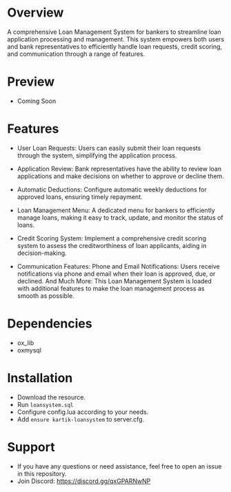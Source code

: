 # Overview

A comprehensive Loan Management System for bankers to streamline loan application processing and management. This system empowers both users and bank representatives to efficiently handle loan requests, credit scoring, and communication through a range of features.

# Preview

- Coming Soon

# Features

- User Loan Requests: Users can easily submit their loan requests through the system, simplifying the application process.

- Application Review: Bank representatives have the ability to review loan applications and make decisions on whether to approve or decline them.

- Automatic Deductions: Configure automatic weekly deductions for approved loans, ensuring timely repayment.

- Loan Management Menu: A dedicated menu for bankers to efficiently manage loans, making it easy to track, update, and monitor the status of loans.

- Credit Scoring System: Implement a comprehensive credit scoring system to assess the creditworthiness of loan applicants, aiding in decision-making.

- Communication Features:
Phone and Email Notifications: Users receive notifications via phone and email when their loan is approved, due, or declined.
And Much More: This Loan Management System is loaded with additional features to make the loan management process as smooth as possible.

# Dependencies

- ox_lib
- oxmysql

# Installation

- Download the resource.
- Run `loansystem.sql`
- Configure config.lua according to your needs.
- Add `ensure kartik-loansystem` to server.cfg.

# Support

- If you have any questions or need assistance, feel free to open an issue in this repository.
- Join Discord: https://discord.gg/qxGPARNwNP
